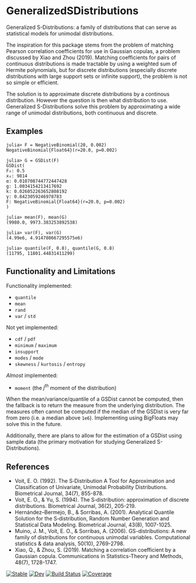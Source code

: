# GeneralizedSDistributions

Generalized S-Distributions: a family of distributions that can serve as statistical models for unimodal distributions.

The inspiration for this package stems from the problem of matching Pearson correlation coefficients for use in Gaussian copulas, a problem discussed by Xiao and Zhou (2019). Matching coefficients for pairs of continuous distributions is made tractable by using a weighted sum of Hermite polynomials, but for discrete distributions (especially discrete distributions with large support sets or infinite support), the problem is not so simple or efficient. 

The solution is to approximate discrete distributions by a continous distribution. However the question is then what distribution to use. Generalized S-Distributions solve this problem by approximating a wide range of unimodal distributions, both continuous and discrete.

## Examples

```julia-repl
julia> F = NegativeBinomial(20, 0.002)
NegativeBinomial{Float64}(r=20.0, p=0.002)

julia> G = GSDist(F)
GSDist(
F₀: 0.5
x₀: 9814
α: 0.010708744772447428
g: 1.0034154213417692
k: 0.026052263652808192
γ: 0.8423059246978783
F: NegativeBinomial{Float64}(r=20.0, p=0.002)
)

julia> mean(F), mean(G)
(9980.0, 9973.383253892538)

julia> var(F), var(G)
(4.99e6, 4.914780667295575e6)

julia> quantile(F, 0.8), quantile(G, 0.8)
(11795, 11801.44831411299)
```

## Functionality and Limitations

Functionality implemented:

* `quantile`
* `mean`
* `rand`
* `var` / `std`

Not yet implemented:

* `cdf` / `pdf`
* `minimum` / `maximum`
* `insupport`
* `modes` / `mode`
* `skewness` / `kurtosis` / `entropy`

*Almost* implemented:

* `moment` (the $j^{th}$ moment of the distribution)

When the mean/variance/quantile of a GSDist cannot be computed, then the fallback is to return the measure from the underlying distribution. The measures often cannot be computed if the median of the GSDist is very far from zero (i.e. a median above `1e6`). Implementing using BigFloats may solve this in the future.

Additionally, there are plans to allow for the estimation of a GSDist using sample data (the primary motivation for studying Generalized S-Distributions).

## References

* Voit, E. O. (1992). The S‐Distribution A Tool for Approximation and Classification of Univariate, Unimodal Probability Distributions. Biometrical Journal, 34(7), 855-878.
* Voit, E. O., & Yu, S. (1994). The S‐distribution: approximation of discrete distributions. Biometrical Journal, 36(2), 205-219.
* Hernández–Bermejo, B., & Sorribas, A. (2001). Analytical Quantile Solution for the S‐distribution, Random Number Generation and Statistical Data Modeling. Biometrical Journal, 43(8), 1007-1025.
* Muino, J. M., Voit, E. O., & Sorribas, A. (2006). GS-distributions: A new family of distributions for continuous unimodal variables. Computational statistics & data analysis, 50(10), 2769-2798.
* Xiao, Q., & Zhou, S. (2019). Matching a correlation coefficient by a Gaussian copula. Communications in Statistics-Theory and Methods, 48(7), 1728-1747.

[![Stable](https://img.shields.io/badge/docs-stable-blue.svg)](https://adknudson.github.io/GeneralizedSDistributions.jl/stable)
[![Dev](https://img.shields.io/badge/docs-dev-blue.svg)](https://adknudson.github.io/GeneralizedSDistributions.jl/dev)
[![Build Status](https://github.com/adknudson/GeneralizedSDistributions.jl/workflows/CI/badge.svg)](https://github.com/adknudson/GeneralizedSDistributions.jl/actions)
[![Coverage](https://codecov.io/gh/adknudson/GeneralizedSDistributions.jl/branch/main/graph/badge.svg)](https://codecov.io/gh/adknudson/GeneralizedSDistributions.jl)


